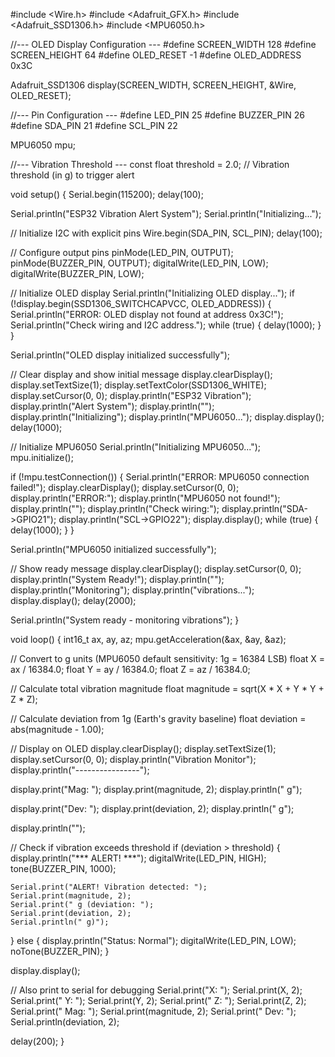 #include <Wire.h>
#include <Adafruit_GFX.h>
#include <Adafruit_SSD1306.h>
#include <MPU6050.h>

//--- OLED Display Configuration ---
#define SCREEN_WIDTH 128
#define SCREEN_HEIGHT 64
#define OLED_RESET -1
#define OLED_ADDRESS 0x3C

Adafruit_SSD1306 display(SCREEN_WIDTH, SCREEN_HEIGHT, &Wire, OLED_RESET);

//--- Pin Configuration ---
#define LED_PIN 25
#define BUZZER_PIN 26
#define SDA_PIN 21
#define SCL_PIN 22

MPU6050 mpu;

//--- Vibration Threshold ---
const float threshold = 2.0;  // Vibration threshold (in g) to trigger alert

void setup() {
  Serial.begin(115200);
  delay(100);

  Serial.println("ESP32 Vibration Alert System");
  Serial.println("Initializing...");

  // Initialize I2C with explicit pins
  Wire.begin(SDA_PIN, SCL_PIN);
  delay(100);

  // Configure output pins
  pinMode(LED_PIN, OUTPUT);
  pinMode(BUZZER_PIN, OUTPUT);
  digitalWrite(LED_PIN, LOW);
  digitalWrite(BUZZER_PIN, LOW);

  // Initialize OLED display
  Serial.println("Initializing OLED display...");
  if (!display.begin(SSD1306_SWITCHCAPVCC, OLED_ADDRESS)) {
    Serial.println("ERROR: OLED display not found at address 0x3C!");
    Serial.println("Check wiring and I2C address.");
    while (true) {
      delay(1000);
    }
  }

  Serial.println("OLED display initialized successfully");

  // Clear display and show initial message
  display.clearDisplay();
  display.setTextSize(1);
  display.setTextColor(SSD1306_WHITE);
  display.setCursor(0, 0);
  display.println("ESP32 Vibration");
  display.println("Alert System");
  display.println("");
  display.println("Initializing");
  display.println("MPU6050...");
  display.display();
  delay(1000);

  // Initialize MPU6050
  Serial.println("Initializing MPU6050...");
  mpu.initialize();

  if (!mpu.testConnection()) {
    Serial.println("ERROR: MPU6050 connection failed!");
    display.clearDisplay();
    display.setCursor(0, 0);
    display.println("ERROR:");
    display.println("MPU6050 not found!");
    display.println("");
    display.println("Check wiring:");
    display.println("SDA->GPIO21");
    display.println("SCL->GPIO22");
    display.display();
    while (true) {
      delay(1000);
    }
  }

  Serial.println("MPU6050 initialized successfully");

  // Show ready message
  display.clearDisplay();
  display.setCursor(0, 0);
  display.println("System Ready!");
  display.println("");
  display.println("Monitoring");
  display.println("vibrations...");
  display.display();
  delay(2000);

  Serial.println("System ready - monitoring vibrations");
}

void loop() {
  int16_t ax, ay, az;
  mpu.getAcceleration(&ax, &ay, &az);

  // Convert to g units (MPU6050 default sensitivity: 1g = 16384 LSB)
  float X = ax / 16384.0;
  float Y = ay / 16384.0;
  float Z = az / 16384.0;

  // Calculate total vibration magnitude
  float magnitude = sqrt(X * X + Y * Y + Z * Z);

  // Calculate deviation from 1g (Earth's gravity baseline)
  float deviation = abs(magnitude - 1.00);

  // Display on OLED
  display.clearDisplay();
  display.setTextSize(1);
  display.setCursor(0, 0);
  display.println("Vibration Monitor");
  display.println("----------------");

  display.print("Mag: ");
  display.print(magnitude, 2);
  display.println(" g");

  display.print("Dev: ");
  display.print(deviation, 2);
  display.println(" g");

  display.println("");

  // Check if vibration exceeds threshold
  if (deviation > threshold) {
    display.println("*** ALERT! ***");
    digitalWrite(LED_PIN, HIGH);
    tone(BUZZER_PIN, 1000);

    Serial.print("ALERT! Vibration detected: ");
    Serial.print(magnitude, 2);
    Serial.print(" g (deviation: ");
    Serial.print(deviation, 2);
    Serial.println(" g)");
  } else {
    display.println("Status: Normal");
    digitalWrite(LED_PIN, LOW);
    noTone(BUZZER_PIN);
  }

  display.display();

  // Also print to serial for debugging
  Serial.print("X: ");
  Serial.print(X, 2);
  Serial.print(" Y: ");
  Serial.print(Y, 2);
  Serial.print(" Z: ");
  Serial.print(Z, 2);
  Serial.print(" Mag: ");
  Serial.print(magnitude, 2);
  Serial.print(" Dev: ");
  Serial.println(deviation, 2);

  delay(200);
}
